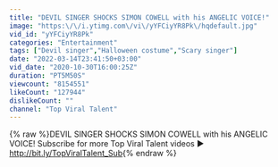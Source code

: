 ```yaml
---
title: "DEVIL SINGER SHOCKS SIMON COWELL with his ANGELIC VOICE!"
image: "https:\/\/i.ytimg.com\/vi\/yYFCiyYR8Pk\/hqdefault.jpg"
vid_id: "yYFCiyYR8Pk"
categories: "Entertainment"
tags: ["Devil singer","Halloween costume","Scary singer"]
date: "2022-03-14T23:41:50+03:00"
vid_date: "2020-10-30T16:00:25Z"
duration: "PT5M50S"
viewcount: "8154551"
likeCount: "127944"
dislikeCount: ""
channel: "Top Viral Talent"
---
```

{% raw %}DEVIL SINGER SHOCKS SIMON COWELL with his ANGELIC VOICE! Subscribe for more Top Viral Talent videos ▶︎ <a rel="nofollow" target="blank" href="http://bit.ly/TopViralTalent_Sub">http://bit.ly/TopViralTalent_Sub</a>{% endraw %}
